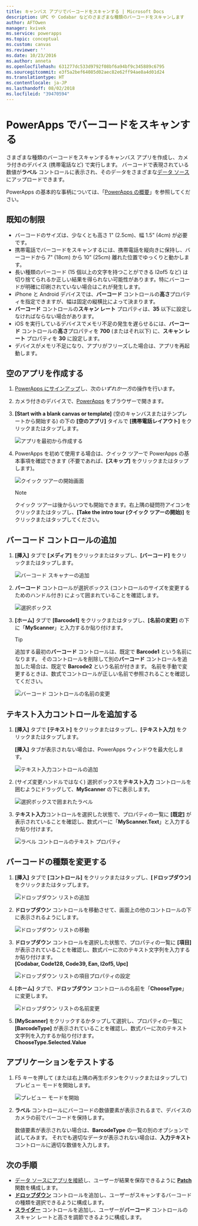 ```yaml
---
title: キャンバス アプリでバーコードをスキャンする | Microsoft Docs
description: UPC や Codabar などのさまざまな種類のバーコードをスキャンします
author: AFTOwen
manager: kvivek
ms.service: powerapps
ms.topic: conceptual
ms.custom: canvas
ms.reviewer: ''
ms.date: 10/23/2016
ms.author: anneta
ms.openlocfilehash: 631277dc533d9792f08bf6a94bf9c345889c6795
ms.sourcegitcommit: e3f5a2bef64085d02aec82e62ff94ae8a4d01d24
ms.translationtype: HT
ms.contentlocale: ja-JP
ms.lasthandoff: 08/02/2018
ms.locfileid: "39470594"
---
```

# <a name="scan-a-barcode-in-powerapps"></a>PowerApps でバーコードをスキャンする

さまざまな種類のバーコードをスキャンするキャンバス アプリを作成し、カメラ付きのデバイス (携帯電話など) で実行します。 バーコードで表現されている数値が**ラベル** コントロールに表示され、そのデータをさまざまな[データ ソース](connections-list.md)にアップロードできます。

PowerApps の基本的な事柄については、「[PowerApps の概要](getting-started.md)」を参照してください。

## <a name="known-limitations"></a>既知の制限

* バーコードのサイズは、少なくとも高さ 1" (2.5cm)、幅 1.5" (4cm) が必要です。
* 携帯電話でバーコードをスキャンするには、携帯電話を縦向きに保持し、バーコードから 7" (18cm) から 10" (25cm) 離れた位置でゆっくりと動かします。
* 長い種類のバーコード (15 個以上の文字を持つことができる I2of5 など) は切り捨てられるか正しい結果を得られない可能性があります。特にバーコードが明確に印刷されていない場合はこれが発生します。
* iPhone と Android デバイスでは、**バーコード** コントロールの**高さ**プロパティを指定できますが、幅は固定の縦横比によって決まります。
* **バーコード** コントロールの**スキャン レート** プロパティは、**35** 以下に設定しなければならない場合があります。
* iOS を実行しているデバイスでメモリ不足の発生を遅らせるには、**バーコード** コントロールの**高さ**プロパティを **700** (またはそれ以下) に、**スキャン レート** プロパティを **30** に設定します。
* デバイスがメモリ不足になり、アプリがフリーズした場合は、アプリを再起動します。

## <a name="create-a-blank-app"></a>空のアプリを作成する
1. [PowerApps にサインアップ](../signup-for-powerapps.md)し、次の*いずれか一方*の操作を行います。

2. カメラ付きのデバイスで、[PowerApps](https://create.powerapps.com) をブラウザーで開きます。

3. **[Start with a blank canvas or template]** (空のキャンバスまたはテンプレートから開始する) の下の **[空のアプリ]** タイルで **[携帯電話レイアウト]** をクリックまたはタップします。

    ![アプリを最初から作成する](./media/scan-barcode/create-from-blank.png)

4. PowerApps を初めて使用する場合は、クイック ツアーで PowerApps の基本事項を確認できます (不要であれば、**[スキップ]** をクリックまたはタップします)。

    ![クイック ツアーの開始画面](./media/scan-barcode/quick-tour.png)

    > [!NOTE]
   > クイック ツアーは後からいつでも開始できます。右上隅の疑問符アイコンをクリックまたはタップし、**[Take the intro tour (クイック ツアーの開始)]** をクリックまたはタップしてください。

## <a name="add-a-barcode-control"></a>バーコード コントロールの追加
1. **[挿入]** タブで **[メディア]** をクリックまたはタップし、**[バーコード]** をクリックまたはタップします。

    ![バーコード スキャナーの追加](./media/scan-barcode/add-scanner.png)

2. **バーコード** コントロールが選択ボックス (コントロールのサイズを変更するためのハンドル付き) によって囲まれていることを確認します。

    ![選択ボックス](./media/scan-barcode/selection-box.png)

3. **[ホーム]** タブで **[Barcode1]** をクリックまたはタップし、**[名前の変更]** の下に「**MyScanner**」と入力するか貼り付けます。

    > [!TIP]
   > 追加する最初の**バーコード** コントロールは、既定で **Barcode1** という名前になります。 そのコントロールを削除して別の**バーコード** コントロールを追加した場合は、既定で **Barcode2** という名前が付きます。 名前を手動で変更するときは、数式でコントロールが正しい名前で参照されることを確認してください。

    ![バーコード コントロールの名前の変更](./media/scan-barcode/rename-barcode.png)

## <a name="add-a-text-input-control"></a>テキスト入力コントロールを追加する
1. **[挿入]** タブで **[テキスト]** をクリックまたはタップし、**[テキスト入力]** をクリックまたはタップします。

    **[挿入]** タブが表示されない場合は、PowerApps ウィンドウを最大化します。

    ![テキスト入力コントロールの追加](./media/scan-barcode/add-text-input.png)

2. (サイズ変更ハンドルではなく) 選択ボックスを**テキスト入力** コントロールを囲むようにドラッグして、**MyScanner** の下に表示します。

    ![選択ボックスで囲まれたラベル](./media/scan-barcode/move-input-text.png)

3. **テキスト入力**コントロールを選択した状態で、プロパティの一覧に **[既定]** が表示されていることを確認し、数式バーに「**MyScanner.Text**」と入力するか貼り付けます。

    ![ラベル コントロールのテキスト プロパティ](./media/scan-barcode/default-text.png)

## <a name="change-the-barcode-type"></a>バーコードの種類を変更する
1. **[挿入]** タブで **[コントロール]** をクリックまたはタップし、**[ドロップダウン]** をクリックまたはタップします。

    ![ドロップダウン リストの追加](./media/scan-barcode/insert-dropdown.png)

2. **ドロップダウン** コントロールを移動させて、画面上の他のコントロールの下に表示されるようにします。

    ![ドロップダウン リストの移動](./media/scan-barcode/move-dropdown.png)

3. **ドロップダウン** コントロールを選択した状態で、プロパティの一覧に **[項目]** が表示されていることを確認し、数式バーに次のテキスト文字列を入力するか貼り付けます。<br>
    **[Codabar, Code128, Code39, Ean, I2of5, Upc]**

    ![ドロップダウン リストの項目プロパティの設定](./media/scan-barcode/items-property.png)

4. **[ホーム]** タブで、**ドロップダウン** コントロールの名前を「**ChooseType**」に変更します。

    ![ドロップダウン リストの名前変更](./media/scan-barcode/rename-dropdown.png)

5. **[MyScanner]** をクリックするかタップして選択し、プロパティの一覧に **[BarcodeType]** が表示されていることを確認し、数式バーに次のテキスト文字列を入力するか貼り付けます。<br>
    **ChooseType.Selected.Value**

## <a name="test-the-app"></a>アプリケーションをテストする
1. F5 キーを押して (または右上隅の再生ボタンをクリックまたはタップして) プレビュー モードを開始します。

    ![プレビュー モードを開始](./media/scan-barcode/open-preview.png)

2. **ラベル** コントロールにバーコードの数値要素が表示されるまで、デバイスのカメラの前でバーコードを保持します。

    数値要素が表示されない場合は、**BarcodeType** の一覧の別のオプションで試してみます。 それでも適切なデータが表示されない場合は、**入力テキスト** コントロールに適切な数値を入力します。

## <a name="next-steps"></a>次の手順
* [データ ソースにアプリを接続](add-data-connection.md)し、ユーザーが結果を保存できるように **[Patch](functions/function-patch.md)** 関数を構成します。
* **[ドロップダウン](controls/control-drop-down.md)** コントロールを追加し、ユーザーがスキャンするバーコードの種類を選択できるように構成します。
* **[スライダー](controls/control-slider.md)**  コントロールを追加し、ユーザーが**バーコード** コントロールのスキャン レートと高さを調節できるように構成します。
